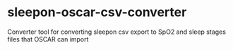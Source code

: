 # sleepon-oscar-csv-converter
Converter tool for converting sleepon csv export to SpO2 and sleep stages files that OSCAR can import

